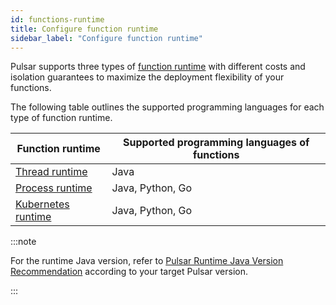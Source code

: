 ```yaml
---
id: functions-runtime
title: Configure function runtime
sidebar_label: "Configure function runtime"
---
```


Pulsar supports three types of [function runtime](functions-concepts.md#function-runtime) with different costs and isolation guarantees to maximize the deployment flexibility of your functions.

The following table outlines the supported programming languages for each type of function runtime.

| Function runtime                                   | Supported programming languages of functions |
|----------------------------------------------------|----------------------------------------------|
| [Thread runtime](functions-runtime-thread.md)         | Java                                         |
| [Process runtime](functions-runtime-process.md)       | Java, Python, Go                             |
| [Kubernetes runtime](functions-runtime-kubernetes.md) | Java, Python, Go                             |

:::note

For the runtime Java version, refer to [Pulsar Runtime Java Version Recommendation](https://github.com/apache/pulsar/blob/master/README.md#pulsar-runtime-java-version-recommendation) according to your target Pulsar version.

:::
